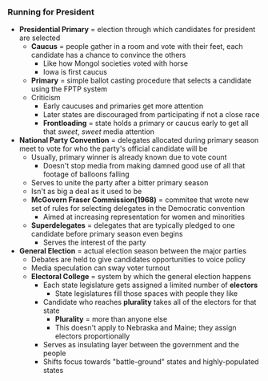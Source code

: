 ### Running for President
- **Presidential Primary** = election through which candidates for president are selected
    * **Caucus** = people gather in a room and vote with their feet, each candidate has a chance to convince the others
        + Like how Mongol societies voted with horse
        + Iowa is first caucus
    * **Primary** = simple ballot casting procedure that selects a candidate using the FPTP system
    * Criticism
        + Early caucuses and primaries get more attention
        + Later states are discouraged from participating if not a close race
        + **Frontloading** = state holds a primary or caucus early to get all that *sweet*, *sweet* media attention
- **National Party Convention** = delegates allocated during primary season meet to vote for who the party's official candidate will be
    * Usually, primary winner is already known due to vote count
        + Doesn't stop media from making damned good use of all that footage of balloons falling
    * Serves to unite the party after a bitter primary season
    * Isn't as big a deal as it used to be
    * **McGovern Fraser Commission(1968)** = commitee that wrote new set of rules for selecting delegates in the Democratic convention
        + Aimed at increasing representation for women and minorities
    * **Superdelegates** = delegates that are typically pledged to one candidate before primary season even begins
        + Serves the interest of the party
- **General Election** = actual election season between the major parties
    * Debates are held to give candidates opportunities to voice policy
    * Media speculation can sway voter turnout
    * **Electoral College** = system by which the general election happens
        + Each state legislature gets assigned a limited number of **electors**
            - State legislatures fill those spaces with people they like
        + Candidate who reaches **plurality** takes all of the electors for that state
            - **Plurality** = more than anyone else
            - This doesn't apply to Nebraska and Maine; they assign electors proportionally
        + Serves as insulating layer between the government and the people
        + Shifts focus towards "battle-ground" states and highly-populated states
